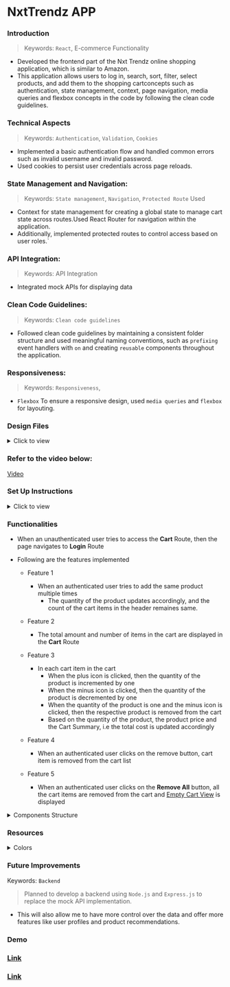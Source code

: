# NxtTrendz APP

### Introduction

> Keywords: `React`, E-commerce Functionality
- Developed the frontend part of the Nxt Trendz online shopping application, which is similar to Amazon.
- This application allows users to log in, search, sort, filter, select products, and add them to the shopping cartconcepts such as authentication, state management, context, page navigation, media queries and flexbox concepts in the code by following the clean code guidelines.

### Technical Aspects
> Keywords: `Authentication`, `Validation`, `Cookies` 
- Implemented a basic authentication flow and handled common errors such as invalid username and invalid password.
- Used cookies to persist user credentials across page reloads.

### State Management and Navigation:
> Keywords: `State management`, `Navigation`, `Protected Route` Used
 - Context for state management for creating a global state to manage cart state across routes.Used React Router for navigation within the application. 
 - Additionally, implemented protected routes to control access based on user roles.`

### API Integration: 
> Keywords: API Integration 
- Integrated mock APIs for displaying data

### Clean Code Guidelines:
> Keywords: `Clean code guidelines`
- Followed clean code guidelines by maintaining a consistent folder structure and used meaningful naming conventions, such as `prefixing` event handlers with `on` and creating `reusable` components throughout the application.

### Responsiveness:
> Keywords: `Responsiveness`, 
- `Flexbox` To ensure a responsive design, used `media queries` and `flexbox` for layouting.


### Design Files

<details>
<summary>Click to view</summary>

- [Extra Small (Size < 576px) and Small (Size >= 576px)](https://assets.ccbp.in/frontend/content/react-js/nxt-trendz-cart-features-sm-output-v0.png)
- [Medium (Size >= 768px), Large (Size >= 992px) and Extra Large (Size >= 1200px)](https://assets.ccbp.in/frontend/content/react-js/nxt-trendz-cart-features-lg-output.png)

</details>

### Refer to the video below:
[Video](https://assets.ccbp.in/frontend/content/react-js/nxt-trendz-cart-features-output.mp4)

### Set Up Instructions

<details>
<summary>Click to view</summary>

- Download dependencies by running `npm install`
- Start up the app using `npm start`
</details>

### Functionalities

- When an unauthenticated user tries to access the **Cart** Route, then the page navigates to **Login** Route

- Following are the features implemented

  - Feature 1

    - When an authenticated user tries to add the same product multiple times
      - The quantity of the product updates accordingly, and the count of the cart items in the header remaines same.

  - Feature 2

    - The total amount and number of items in the cart are displayed in the **Cart** Route

  - Feature 3

    - In each cart item in the cart
      - When the plus icon is clicked, then the quantity of the product is incremented by one
      - When the minus icon is clicked, then the quantity of the product is decremented by one
      - When the quantity of the product is one and the minus icon is clicked, then the respective product is removed from the cart
      - Based on the quantity of the product, the product price and the Cart Summary, i.e the total cost is updated accordingly

  - Feature 4

    - When an authenticated user clicks on the remove button, cart item is removed from the cart list

  - Feature 5

    - When an authenticated user clicks on the **Remove All** button, all the cart items are removed from the cart and [Empty Cart View](https://assets.ccbp.in/frontend/content/react-js/nxt-trendz-cart-features-empty-cart-view.png) is displayed

</details>

<details>
<summary>Components Structure</summary>

<br/>
<div style="text-align: center;">
    <img src="https://assets.ccbp.in/frontend/content/react-js/nxt-trendz-cart-features-component-structure-breakdown.png" alt="component structure breakdown" style="max-width:100%;box-shadow:0 2.8px 2.2px rgba(0, 0, 0, 0.12)">
</div>
<br/>

</details>


### Resources

<details>
<summary>Colors</summary>

<br/>

<div style="background-color: #0b69ff; width: 150px; padding: 10px; color: white">Hex: #0b69ff</div>
<div style="background-color: #171f46; width: 150px; padding: 10px; color: white">Hex: #171f46</div>
<div style="background-color: #616e7c; width: 150px; padding: 10px; color: white">Hex: #616e7c</div>
<div style="background-color: #ffffff; width: 150px; padding: 10px; color: black">Hex: #ffffff</div>

</details>


### Future Improvements
Keywords: `Backend` 
> Planned to develop a backend using `Node.js` and `Express.js` to replace the mock API implementation. 
- This will also allow me to have more control over the data and offer more features like user profiles and product recommendations.


### Demo

### [Link](https://nxtTrndzrjcbp.ccbp.tech)

### [Link](https://nxttrendzshaan.netlify.app/login)
